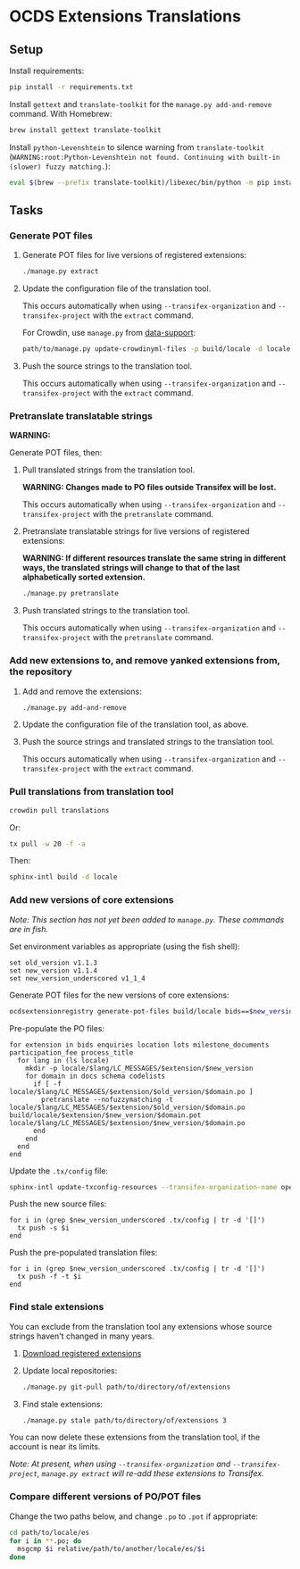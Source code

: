 # OCDS Extensions Translations

## Setup

Install requirements:

```bash
pip install -r requirements.txt
```

Install `gettext` and `translate-toolkit` for the `manage.py add-and-remove` command. With Homebrew:

```bash
brew install gettext translate-toolkit
```

Install `python-Levenshtein` to silence warning from `translate-toolkit` (`WARNING:root:Python-Levenshtein not found. Continuing with built-in (slower) fuzzy matching.`):

```bash
eval $(brew --prefix translate-toolkit)/libexec/bin/python -m pip install python-Levenshtein
```

## Tasks

### Generate POT files

1. Generate POT files for live versions of registered extensions:

    ```bash
    ./manage.py extract
    ```

1. Update the configuration file of the translation tool.

    This occurs automatically when using `--transifex-organization` and `--transifex-project` with the `extract` command.

    For Crowdin, use `manage.py` from [data-support](https://github.com/open-contracting/data-support/blob/main/manage.py):

    ```bash
    path/to/manage.py update-crowdinyml-files -p build/locale -d locale --ignore v1
    ```

1. Push the source strings to the translation tool.

    This occurs automatically when using `--transifex-organization` and `--transifex-project` with the `extract` command.

### Pretranslate translatable strings

**WARNING:**

Generate POT files, then:

1. Pull translated strings from the translation tool.

    **WARNING: Changes made to PO files outside Transifex will be lost.**

    This occurs automatically when using `--transifex-organization` and `--transifex-project` with the `pretranslate` command.

1. Pretranslate translatable strings for live versions of registered extensions:

    **WARNING: If different resources translate the same string in different ways, the translated strings will change to that of the last alphabetically sorted extension.**

    ```bash
    ./manage.py pretranslate
    ```

1. Push translated strings to the translation tool.

    This occurs automatically when using `--transifex-organization` and `--transifex-project` with the `pretranslate` command.

### Add new extensions to, and remove yanked extensions from, the repository

1. Add and remove the extensions:

    ```bash
    ./manage.py add-and-remove
    ```

1. Update the configuration file of the translation tool, as above.

1. Push the source strings and translated strings to the translation tool.

    This occurs automatically when using `--transifex-organization` and `--transifex-project` with the `extract` command.

### Pull translations from translation tool

```bash
crowdin pull translations
```

Or:

```bash
tx pull -w 20 -f -a
```

Then:

```bash
sphinx-intl build -d locale
```

### Add new versions of core extensions

*Note: This section has not yet been added to `manage.py`. These commands are in fish.*

Set environment variables as appropriate (using the fish shell):

```fish
set old_version v1.1.3
set new_version v1.1.4
set new_version_underscored v1_1_4
```

Generate POT files for the new versions of core extensions:

```bash
ocdsextensionregistry generate-pot-files build/locale bids==$new_version enquiries==$new_version location==$new_version lots==$new_version milestone_documents==$new_version participation_fee==$new_version process_title==$new_version
```

Pre-populate the PO files:

```fish
for extension in bids enquiries location lots milestone_documents participation_fee process_title
  for lang in (ls locale)
    mkdir -p locale/$lang/LC_MESSAGES/$extension/$new_version
    for domain in docs schema codelists
      if [ -f locale/$lang/LC_MESSAGES/$extension/$old_version/$domain.po ]
        pretranslate --nofuzzymatching -t locale/$lang/LC_MESSAGES/$extension/$old_version/$domain.po build/locale/$extension/$new_version/$domain.pot locale/$lang/LC_MESSAGES/$extension/$new_version/$domain.po
      end
    end
  end
end
```

Update the `.tx/config` file:

```bash
sphinx-intl update-txconfig-resources --transifex-organization-name open-contracting-partnership-1 --transifex-project-name ocds-extensions --pot-dir build/locale --locale-dir locale 
```

Push the new source files:

```fish
for i in (grep $new_version_underscored .tx/config | tr -d '[]')
  tx push -s $i
end
```

Push the pre-populated translation files:

```fish
for i in (grep $new_version_underscored .tx/config | tr -d '[]')
  tx push -f -t $i
end
```

### Find stale extensions

You can exclude from the translation tool any extensions whose source strings haven't changed in many years.

1. [Download registered extensions](https://github.com/open-contracting/standard-maintenance-scripts#standard-development-tasks)

1. Update local repositories:

    ```bash
    ./manage.py git-pull path/to/directory/of/extensions
    ```

1. Find stale extensions:

    ```bash
    ./manage.py stale path/to/directory/of/extensions 3
    ```

You can now delete these extensions from the translation tool, if the account is near its limits.

*Note: At present, when using `--transifex-organization` and `--transifex-project`, `manage.py extract` will re-add these extensions to Transifex.*

### Compare different versions of PO/POT files

Change the two paths below, and change `.po` to `.pot` if appropriate:

```bash
cd path/to/locale/es
for i in **.po; do
  msgcmp $i relative/path/to/another/locale/es/$i
done
```
